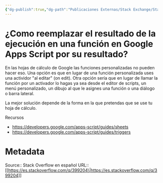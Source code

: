 ```yaml
---
{"dg-publish":true,"dg-path":"Publicaciones Externas/Stack Exchange/Stack Overflow en español/es.stackoverflow.com-399204.md","permalink":"/publicaciones-externas/stack-exchange/stack-overflow-en-espanol/es-stackoverflow-com-399204/","title":"¿Como reemplazar el resultado de la ejecución en una función en Google Apps Script por su resultado?","hide":true,"noteIcon":"default","created":"2024-04-03T12:49:10.728-06:00","updated":"2024-04-05T16:43:56.735-06:00"}
---
```


# ¿Como reemplazar el resultado de la ejecución en una función en Google Apps Script por su resultado?

En las hojas de cálculo de Google las funciones personalizadas no pueden hacer eso. Una opción es que en lugar de una función personalizada uses una actividor "al editar" (on edit). Otra opción sería que en lugar de llamar la función por un activador lo hagas ya sea desde el editor de scripts, un menú personalizado, un dibujo al que le asignes una función o una diálogo o barra lateral.

La mejor solución depende de la forma en la que pretendas que se use tu hoja de cálculo.

Recursos

- https://developers.google.com/apps-script/guides/sheets
- https://developers.google.com/apps-script/guides/triggers

# Metadata
Source:: Stack Overflow en español
URL:: [[https://es.stackoverflow.com/q/399204\|https://es.stackoverflow.com/q/399204]]

